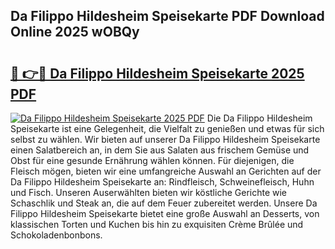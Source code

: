 ## Da Filippo Hildesheim Speisekarte PDF Download Online 2025 wOBQy

# <h2><a href="http://gc6725z.nevu.top/?p=Da+Filippo+Hildesheim+Speisekarte">🔗 👉🔴 Da Filippo Hildesheim Speisekarte 2025 PDF</a></h2>

[![Da Filippo Hildesheim Speisekarte 2025 PDF](https://i.imgur.com/dBaPXMq.png)](http://gc6725z.nevu.top/?p=Da+Filippo+Hildesheim+Speisekarte)
Die Da Filippo Hildesheim Speisekarte ist eine Gelegenheit, die Vielfalt zu genießen und etwas für sich selbst zu wählen. Wir bieten auf unserer Da Filippo Hildesheim Speisekarte einen Salatbereich an, in dem Sie aus Salaten aus frischem Gemüse und Obst für eine gesunde Ernährung wählen können. Für diejenigen, die Fleisch mögen, bieten wir eine umfangreiche Auswahl an Gerichten auf der Da Filippo Hildesheim Speisekarte an: Rindfleisch, Schweinefleisch, Huhn und Fisch. Unseren Auserwählten bieten wir köstliche Gerichte wie Schaschlik und Steak an, die auf dem Feuer zubereitet werden. Unsere Da Filippo Hildesheim Speisekarte bietet eine große Auswahl an Desserts, von klassischen Torten und Kuchen bis hin zu exquisiten Crème Brûlée und Schokoladenbonbons.
